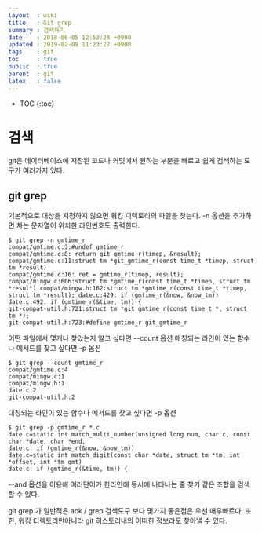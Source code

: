 ```yaml
---
layout  : wiki
title   : Git grep
summary : 검색하기 
date    : 2018-06-05 12:53:28 +0900
updated : 2019-02-09 11:23:27 +0900
tags    : git
toc     : true
public  : true
parent  : git
latex   : false
---
```

* TOC
{:toc}

# 검색 
git은 데이터베이스에 저장된 코드나 커밋에서 원하는 부분을 빠르고 쉽게 검색하는 도구가 여러가지 있다.

## git grep
기본적으로 대상을 지정하지 않으면 워킹 디렉토리의 파일을 찾는다. -n 옵션을 추가하면 차는 문자열이 위치한 라인번호도 출력한다.
```
$ git grep -n gmtime_r
compat/gmtime.c:3:#undef gmtime_r
compat/gmtime.c:8: return git_gmtime_r(timep, &result); 
compat/gmtime.c:11:struct tm *git_gmtime_r(const time_t *timep, struct tm *result) 
compat/gmtime.c:16: ret = gmtime_r(timep, result);
compat/mingw.c:606:struct tm *gmtime_r(const time_t *timep, struct tm *result) compat/mingw.h:162:struct tm *gmtime_r(const time_t *timep, struct tm *result); date.c:429: if (gmtime_r(&now, &now_tm))
date.c:492: if (gmtime_r(&time, tm)) {
git-compat-util.h:721:struct tm *git_gmtime_r(const time_t *, struct tm *); 
git-compat-util.h:723:#define gmtime_r git_gmtime_r
```
어떤 파일에서 몇개나 찾았는지 알고 싶다면 --count 옵션
매칭되는 라인이 있는 함수나 메서드를 찾고 싶다면 -p 옵션
```
$ git grep --count gmtime_r 
compat/gmtime.c:4 
compat/mingw.c:1 
compat/mingw.h:1
date.c:2
git-compat-util.h:2
```
대칭되는 라인이 있는 함수나 메서드를 찾고 싶다면 -p 옵션
```
$ git grep -p gmtime_r *.c
date.c=static int match_multi_number(unsigned long num, char c, const char *date, char *end, 
date.c: if (gmtime_r(&now, &now_tm))
date.c=static int match_digit(const char *date, struct tm *tm, int *offset, int *tm_gmt) 
date.c: if (gmtime_r(&time, tm)) {
```
--and 옵션을 이용해 여러단어가 한라인에 동시에 나타나는 줄 찾기 같은 조합을 검색할 수 있다.

git grep 가 일반적은 ack / grep 검색도구 보다 몇가지 좋은점은
우선 매우빠르다. 또한, 워킹 티렉토리만아니라 git 히스토리내의 어떠한 정보라도 찾아낼 수 있다.









































